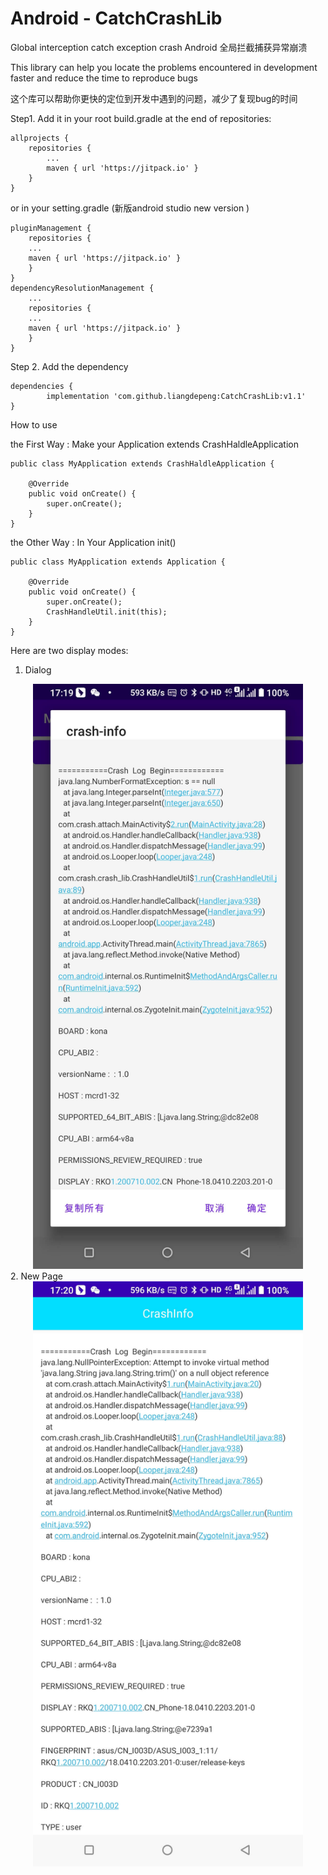 # Android - CatchCrashLib

Global interception catch exception crash
Android 全局拦截捕获异常崩溃

This library can help you locate the problems encountered in development faster and reduce the time to reproduce bugs

这个库可以帮助你更快的定位到开发中遇到的问题，减少了复现bug的时间


Step1. Add it in your root build.gradle at the end of repositories:

	allprojects {
		repositories {
			...
			maven { url 'https://jitpack.io' }
		}
	}
		
or  in your setting.gradle (新版android studio new version )

	pluginManagement {
	    repositories {
		...
		maven { url 'https://jitpack.io' }
	    }
	}
	dependencyResolutionManagement {
	    ...
	    repositories {
		...
		maven { url 'https://jitpack.io' }
	    }
	}
	
  
Step 2. Add the dependency

	dependencies {
	        implementation 'com.github.liangdepeng:CatchCrashLib:v1.1'
	}


How to use

the First Way : Make your Application extends CrashHaldleApplication
 
    public class MyApplication extends CrashHaldleApplication {
   
        @Override
        public void onCreate() {
            super.onCreate();
        }
    }


the Other Way : In Your Application init()

    public class MyApplication extends Application {

        @Override
    	public void onCreate() {
        	super.onCreate();
        	CrashHandleUtil.init(this);
    	}
    }
    
Here are two display modes:
  1. Dialog
<div align=center><img src="https://raw.githubusercontent.com/liangdepeng/CatchCrashLib/master/example_dialog.jpg" width=432 height=936/></div>
  2. New Page
<div align=center><img src="https://raw.githubusercontent.com/liangdepeng/CatchCrashLib/master/example_page.jpg" width=432 height=936/></div>
